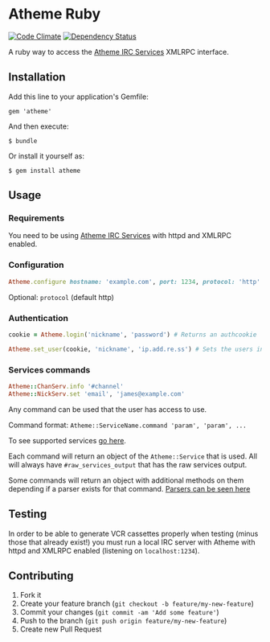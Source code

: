 # Atheme Ruby

[![Code Climate](https://codeclimate.com/github/zaphyous/atheme-ruby.png)](https://codeclimate.com/github/zaphyous/atheme-ruby) [![Dependency Status](https://gemnasium.com/zaphyous/atheme-ruby.png)](https://gemnasium.com/zaphyous/atheme-ruby)

A ruby way to access the [Atheme IRC Services](http://www.atheme.net) XMLRPC interface.

## Installation

Add this line to your application's Gemfile:

    gem 'atheme'

And then execute:

    $ bundle

Or install it yourself as:

    $ gem install atheme

## Usage

### Requirements

You need to be using [Atheme IRC Services](http://www.atheme.net) with httpd and XMLRPC enabled.

### Configuration

```ruby
Atheme.configure hostname: 'example.com', port: 1234, protocol: 'http'
```

Optional: `protocol` (default http)

### Authentication

```ruby
cookie = Atheme.login('nickname', 'password') # Returns an authcookie

Atheme.set_user(cookie, 'nickname', 'ip.add.re.ss') # Sets the users info for commands
```

### Services commands

```ruby
Atheme::ChanServ.info '#channel'
Atheme::NickServ.set 'email', 'james@example.com'
```

Any command can be used that the user has access to use.

Command format: `Atheme::ServiceName.command 'param', 'param', ...`

To see supported services [go here](https://github.com/zaphyous/atheme-ruby/blob/master/lib/atheme.rb#L24).

Each command will return an object of the `Atheme::Service` that is used. All will always have `#raw_services_output` that has the raw services output.

Some commands will return an object with additional methods on them depending if a parser exists for that command. [Parsers can be seen here](https://github.com/zaphyous/atheme-ruby/tree/master/lib/atheme/parsers)

## Testing

In order to be able to generate VCR cassettes properly when testing (minus those that already exist!) you must run a local IRC server with Atheme with httpd and XMLRPC enabled (listening on `localhost:1234`).

## Contributing

1. Fork it
2. Create your feature branch (`git checkout -b feature/my-new-feature`)
3. Commit your changes (`git commit -am 'Add some feature'`)
4. Push to the branch (`git push origin feature/my-new-feature`)
5. Create new Pull Request

